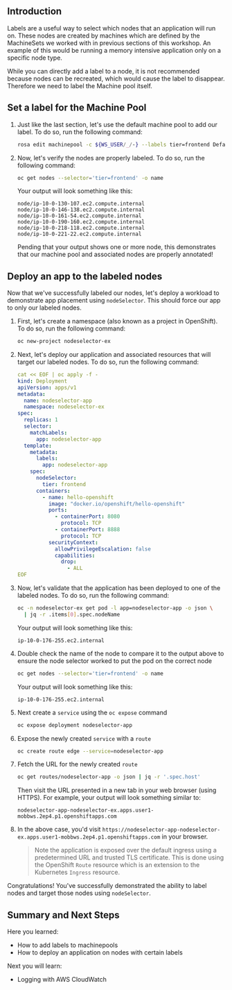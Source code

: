 ## Introduction

Labels are a useful way to select which nodes that an application will run on. These nodes are created by machines which are defined by the MachineSets we worked with in previous sections of this workshop. An example of this would be running a memory intensive application only on a specific node type.

While you can directly add a label to a node, it is not recommended because nodes can be recreated, which would cause the label to disappear. Therefore we need to label the Machine pool itself. 

## Set a label for the Machine Pool

1. Just like the last section, let's use the default machine pool to add our label. To do so, run the following command:

    ```bash
    rosa edit machinepool -c ${WS_USER/_/-} --labels tier=frontend Default
    ```

1. Now, let's verify the nodes are properly labeled. To do so, run the following command:

    ```bash
    oc get nodes --selector='tier=frontend' -o name
    ```

    Your output will look something like this:

    ```{.text .no-copy}
    node/ip-10-0-130-107.ec2.compute.internal
    node/ip-10-0-146-138.ec2.compute.internal
    node/ip-10-0-161-54.ec2.compute.internal
    node/ip-10-0-190-160.ec2.compute.internal
    node/ip-10-0-218-118.ec2.compute.internal
    node/ip-10-0-221-22.ec2.compute.internal
    ```

    Pending that your output shows one or more node, this demonstrates that our machine pool and associated nodes are properly annotated!

## Deploy an app to the labeled nodes

Now that we've successfully labeled our nodes, let's deploy a workload to demonstrate app placement using `nodeSelector`. This should force our app to only our labeled nodes.

1. First, let's create a namespace (also known as a project in OpenShift). To do so, run the following command:

    ```bash
    oc new-project nodeselector-ex
    ```

1. Next, let's deploy our application and associated resources that will target our labeled nodes. To do so, run the following command:

    ```yaml
    cat << EOF | oc apply -f -
    kind: Deployment
    apiVersion: apps/v1
    metadata:
      name: nodeselector-app
      namespace: nodeselector-ex
    spec:
      replicas: 1
      selector:
        matchLabels:
          app: nodeselector-app
      template:
        metadata:
          labels:
            app: nodeselector-app
        spec:
          nodeSelector:
            tier: frontend
          containers:
            - name: hello-openshift
              image: "docker.io/openshift/hello-openshift"
              ports:
                - containerPort: 8080
                  protocol: TCP
                - containerPort: 8888
                  protocol: TCP
              securityContext:
                allowPrivilegeEscalation: false
                capabilities:
                  drop:
                    - ALL
    EOF
    ```

1. Now, let's validate that the application has been deployed to one of the labeled nodes. To do so, run the following command:

    ```bash
    oc -n nodeselector-ex get pod -l app=nodeselector-app -o json \
      | jq -r .items[0].spec.nodeName
    ```

    Your output will look something like this:

    ```{.text .no-copy}
    ip-10-0-176-255.ec2.internal
    ```

1. Double check the name of the node to compare it to the output above to ensure the node selector worked to put the pod on the correct node

    ```bash
    oc get nodes --selector='tier=frontend' -o name
    ```

    Your output will look something like this:

    ```{.text .no-copy}
    ip-10-0-176-255.ec2.internal
    ```


1. Next create a `service` using the `oc expose` command

    ```bash
    oc expose deployment nodeselector-app
    ```

1. Expose the newly created `service` with a `route`

    ```bash
    oc create route edge --service=nodeselector-app
    ```

1.  Fetch the URL for the newly created `route`

    ```bash
    oc get routes/nodeselector-app -o json | jq -r '.spec.host'
    ```

    Then visit the URL presented in a new tab in your web browser (using HTTPS). For example, your output will look something similar to:

    ```{.text .no-copy}
    nodeselector-app-nodeselector-ex.apps.user1-mobbws.2ep4.p1.openshiftapps.com
    ```

1. In the above case, you'd visit `https://nodeselector-app-nodeselector-ex.apps.user1-mobbws.2ep4.p1.openshiftapps.com` in your browser.

    > Note the application is exposed over the default ingress using a predetermined URL and trusted TLS certificate. This is done using the OpenShift `Route` resource which is an extension to the Kubernetes `Ingress` resource.

Congratulations! You've successfully demonstrated the ability to label nodes and target those nodes using `nodeSelector`.

## Summary and Next Steps

Here you learned:

* How to add labels to machinepools 
* How to deploy an application on nodes with certain labels 

Next you will learn:

* Logging with AWS CloudWatch 

